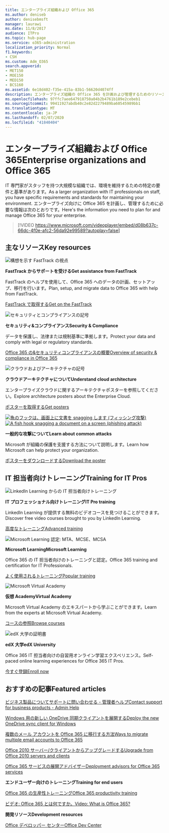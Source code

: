 ```yaml
---
title: エンタープライズ組織および Office 365
ms.author: deniseb
author: denisebmsft
manager: laurawi
ms.date: 11/8/2017
audience: ITPro
ms.topic: hub-page
ms.service: o365-administration
localization_priority: Normal
f1.keywords:
- CSH
ms.custom: Adm_O365
search.appverid:
- MET150
- MOE150
- MED150
- BCS160
ms.assetid: 6e18d402-f35e-415a-83b1-56620d4074ff
description: エンタープライズ組織の Office 365 を計画および管理するためのリソース。
ms.openlocfilehash: 97ffc7aee647918750a04b2b4761b189e2cebeb1
ms.sourcegitcommit: 99411927abdb40c2e82d2279489ba60545989bb1
ms.translationtype: MT
ms.contentlocale: ja-JP
ms.lasthandoff: 02/07/2020
ms.locfileid: "41840404"
---
```

# <a name="enterprise-organizations-and-office-365"></a><span data-ttu-id="722fc-103">エンタープライズ組織および Office 365</span><span class="sxs-lookup"><span data-stu-id="722fc-103">Enterprise organizations and Office 365</span></span>

<span data-ttu-id="722fc-104">IT 専門家がスタッフを持つ大規模な組織では、環境を維持するための特定の要件と基準があります。</span><span class="sxs-lookup"><span data-stu-id="722fc-104">As a larger organization with IT professionals on staff, you have specific requirements and standards for maintaining your environment.</span></span> <span data-ttu-id="722fc-105">エンタープライズ向けに Office 365 を計画し、管理するために必要な情報は次のとおりです。</span><span class="sxs-lookup"><span data-stu-id="722fc-105">Here's the information you need to plan for and manage Office 365 for your enterprise.</span></span>
  

> [!VIDEO https://www.microsoft.com/videoplayer/embed/d08b637c-66dc-4f0e-afc2-56da92e99589?autoplay=false]
  
## <a name="key-resources"></a><span data-ttu-id="722fc-106">主なリソース</span><span class="sxs-lookup"><span data-stu-id="722fc-106">Key resources</span></span>

![構想を示す FastTrack の視点](media/263443cf-d8bd-460b-ac46-a08323551f3f.png)
  
 <span data-ttu-id="722fc-108">**FastTrack からサポートを受ける**</span><span class="sxs-lookup"><span data-stu-id="722fc-108">**Get assistance from FastTrack**</span></span>
  
<span data-ttu-id="722fc-109">FastTrack のヘルプを使用して、Office 365 へのデータの計画、セットアップ、移行を行います。</span><span class="sxs-lookup"><span data-stu-id="722fc-109">Plan, setup, and migrate data to Office 365 with help from FastTrack.</span></span>
  
[<span data-ttu-id="722fc-110">FastTrack で取得する</span><span class="sxs-lookup"><span data-stu-id="722fc-110">Get on the FastTrack</span></span>](https://go.microsoft.com/fwlink/?linkid=238431)
  
![セキュリティとコンプライアンスの記号](media/f96c2cdf-d151-4f44-bb11-20bb7f366a21.png)
  
 <span data-ttu-id="722fc-112">**セキュリティ&amp;コンプライアンス**</span><span class="sxs-lookup"><span data-stu-id="722fc-112">**Security &amp; Compliance**</span></span>
  
<span data-ttu-id="722fc-113">データを保護し、法律または規制基準に準拠します。</span><span class="sxs-lookup"><span data-stu-id="722fc-113">Protect your data and comply with legal or regulatory standards.</span></span>
  
[<span data-ttu-id="722fc-114">Office 365 の&amp;セキュリティコンプライアンスの概要</span><span class="sxs-lookup"><span data-stu-id="722fc-114">Overview of security &amp; compliance in Office 365</span></span>](https://support.office.com/article/dcb83b2c-ac66-4ced-925d-50eb9698a0b2)
  
![クラウドおよびアーキテクチャの記号](media/2850ac8d-4c99-4825-869e-83724c4ef54e.png)
  
 <span data-ttu-id="722fc-116">**クラウドアーキテクチャについて**</span><span class="sxs-lookup"><span data-stu-id="722fc-116">**Understand cloud architecture**</span></span>
  
<span data-ttu-id="722fc-117">エンタープライズクラウドに関するアーキテクチャポスターを参照してください。</span><span class="sxs-lookup"><span data-stu-id="722fc-117">Explore architecture posters about the Enterprise Cloud.</span></span>
  
[<span data-ttu-id="722fc-118">ポスターを取得する</span><span class="sxs-lookup"><span data-stu-id="722fc-118">Get posters</span></span>](https://aka.ms/cloudarch)
  
<span data-ttu-id="722fc-119">[![魚のフックは、画面上に文書を snagging します (フィッシング攻撃)](media/dc32a996-623a-400c-9b7a-ed1b89a56948.png)](https://aka.ms/commonattacks)</span><span class="sxs-lookup"><span data-stu-id="722fc-119">[![A fish hook snagging a document on a screen (phishing attack)](media/dc32a996-623a-400c-9b7a-ed1b89a56948.png)](https://aka.ms/commonattacks)</span></span>
  
 <span data-ttu-id="722fc-120">**一般的な攻撃について**</span><span class="sxs-lookup"><span data-stu-id="722fc-120">**Learn about common attacks**</span></span>
  
<span data-ttu-id="722fc-121">Microsoft が組織の保護を支援する方法について説明します。</span><span class="sxs-lookup"><span data-stu-id="722fc-121">Learn how Microsoft can help protect your organization.</span></span>
  
[<span data-ttu-id="722fc-122">ポスターをダウンロードする</span><span class="sxs-lookup"><span data-stu-id="722fc-122">Download the poster</span></span>](https://aka.ms/commonattacks)
  
## <a name="training-for-it-pros"></a><span data-ttu-id="722fc-123">IT 担当者向けトレーニング</span><span class="sxs-lookup"><span data-stu-id="722fc-123">Training for IT Pros</span></span>

![LinkedIn Learning からの IT 担当者向けトレーニング](media/b951eac7-9d99-42b5-86a3-3058a6445077.png)
  
 <span data-ttu-id="722fc-125">**IT プロフェッショナル向けトレーニング**</span><span class="sxs-lookup"><span data-stu-id="722fc-125">**IT Pro training**</span></span>
  
<span data-ttu-id="722fc-126">LinkedIn Learning が提供する無料のビデオコースを見つけることができます。</span><span class="sxs-lookup"><span data-stu-id="722fc-126">Discover free video courses brought to you by LinkedIn Learning.</span></span>
  
[<span data-ttu-id="722fc-127">高度なトレーニング</span><span class="sxs-lookup"><span data-stu-id="722fc-127">Advanced training</span></span>](https://support.office.com/article/68cc9b95-0bdc-491e-a81f-ee70b3ec63c5.aspx)
  
![Microsoft Learning 認定: MTA、MCSE、MCSA](media/8eab3b6a-5aff-423c-9c57-fd078fdebca8.png)
  
 <span data-ttu-id="722fc-129">**Microsoft Learning**</span><span class="sxs-lookup"><span data-stu-id="722fc-129">**Microsoft Learning**</span></span>
  
<span data-ttu-id="722fc-130">Office 365 の IT 担当者向けのトレーニングと認定。</span><span class="sxs-lookup"><span data-stu-id="722fc-130">Office 365 training and certification for IT Professionals.</span></span>
  
[<span data-ttu-id="722fc-131">よく使用されるトレーニング</span><span class="sxs-lookup"><span data-stu-id="722fc-131">Popular training</span></span>](https://go.microsoft.com/fwlink/?linkid=826247)
  
![Microsoft Virtual Academy](media/1bced083-acd6-4705-9f22-22009166a5d7.png)
  
 <span data-ttu-id="722fc-133">**仮想 Academy**</span><span class="sxs-lookup"><span data-stu-id="722fc-133">**Virtual Academy**</span></span>
  
<span data-ttu-id="722fc-134">Microsoft Virtual Academy のエキスパートから学ぶことができます。</span><span class="sxs-lookup"><span data-stu-id="722fc-134">Learn from the experts at Microsoft Virtual Academy.</span></span>
  
[<span data-ttu-id="722fc-135">コースの参照</span><span class="sxs-lookup"><span data-stu-id="722fc-135">Browse courses</span></span>](https://go.microsoft.com/fwlink/?linkid=826248)
  
![edX 大学の証明書](media/c52ff863-94fa-4d6e-b91f-f9057956a7b0.png)
  
 <span data-ttu-id="722fc-137">**edX 大学**</span><span class="sxs-lookup"><span data-stu-id="722fc-137">**edX University**</span></span>
  
<span data-ttu-id="722fc-138">Office 365 IT 担当者向けの自習用オンライン学習エクスペリエンス。</span><span class="sxs-lookup"><span data-stu-id="722fc-138">Self-paced online learning experiences for Office 365 IT Pros.</span></span>
  
[<span data-ttu-id="722fc-139">今すぐ登録</span><span class="sxs-lookup"><span data-stu-id="722fc-139">Enroll now</span></span>](https://go.microsoft.com/fwlink/?linkid=852994)
  
## <a name="featured-articles"></a><span data-ttu-id="722fc-140">おすすめの記事</span><span class="sxs-lookup"><span data-stu-id="722fc-140">Featured articles</span></span>

[<span data-ttu-id="722fc-141">ビジネス製品についてサポートに問い合わせる - 管理者ヘルプ</span><span class="sxs-lookup"><span data-stu-id="722fc-141">Contact support for business products - Admin Help</span></span>](https://support.office.com/article/32a17ca7-6fa0-4870-8a8d-e25ba4ccfd4b)
  
[<span data-ttu-id="722fc-142">Windows 用の新しい OneDrive 同期クライアントを展開する</span><span class="sxs-lookup"><span data-stu-id="722fc-142">Deploy the new OneDrive sync client for Windows</span></span>](https://support.office.com/article/3f3a511c-30c6-404a-98bf-76f95c519668)
  
[<span data-ttu-id="722fc-143">複数のメール アカウントを Office 365 に移行する方法</span><span class="sxs-lookup"><span data-stu-id="722fc-143">Ways to migrate multiple email accounts to Office 365</span></span>](https://support.office.com/article/0a4913fe-60fb-498f-9155-a86516418842)
  
[<span data-ttu-id="722fc-144">Office 2010 サーバー/クライアントからアップグレードする</span><span class="sxs-lookup"><span data-stu-id="722fc-144">Upgrade from Office 2010 servers and clients</span></span>](upgrade-from-office-2010-servers-and-products.md)
  
[<span data-ttu-id="722fc-145">Office 365 サービスの展開アドバイザー</span><span class="sxs-lookup"><span data-stu-id="722fc-145">Deployment advisors for Office 365 services</span></span>](deployment-advisors-for-office-365.md)
  
 <span data-ttu-id="722fc-146">**エンドユーザー向けのトレーニング**</span><span class="sxs-lookup"><span data-stu-id="722fc-146">**Training for end users**</span></span>
  
[<span data-ttu-id="722fc-147">Office 365 の生産性トレーニング</span><span class="sxs-lookup"><span data-stu-id="722fc-147">Office 365 productivity training</span></span>](https://support.office.com/article/af07cb6b-980d-4f33-8599-322582767408)
  
[<span data-ttu-id="722fc-148">ビデオ: Office 365 とは何ですか。</span><span class="sxs-lookup"><span data-stu-id="722fc-148">Video: What is Office 365?</span></span>](https://support.office.com/article/847caf12-2589-452c-8aca-1c009797678b)
  
 <span data-ttu-id="722fc-149">**開発リソース**</span><span class="sxs-lookup"><span data-stu-id="722fc-149">**Development resources**</span></span>
  
[<span data-ttu-id="722fc-150">Office デベロッパー センター</span><span class="sxs-lookup"><span data-stu-id="722fc-150">Office Dev Center</span></span>](https://go.microsoft.com/fwlink/?linkid=615418)
  

